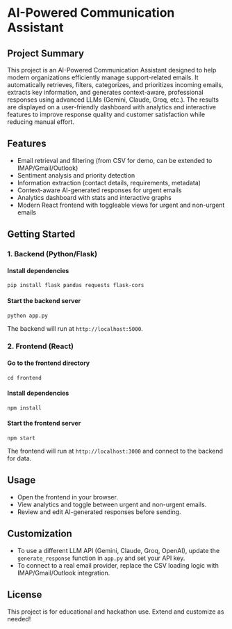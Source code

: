 # AI-Powered Communication Assistant

## Project Summary
This project is an AI-Powered Communication Assistant designed to help modern organizations efficiently manage support-related emails. It automatically retrieves, filters, categorizes, and prioritizes incoming emails, extracts key information, and generates context-aware, professional responses using advanced LLMs (Gemini, Claude, Groq, etc.). The results are displayed on a user-friendly dashboard with analytics and interactive features to improve response quality and customer satisfaction while reducing manual effort.

## Features
- Email retrieval and filtering (from CSV for demo, can be extended to IMAP/Gmail/Outlook)
- Sentiment analysis and priority detection
- Information extraction (contact details, requirements, metadata)
- Context-aware AI-generated responses for urgent emails
- Analytics dashboard with stats and interactive graphs
- Modern React frontend with toggleable views for urgent and non-urgent emails

## Getting Started

### 1. Backend (Python/Flask)

#### Install dependencies
```
pip install flask pandas requests flask-cors
```

#### Start the backend server
```
python app.py
```
The backend will run at `http://localhost:5000`.

### 2. Frontend (React)

#### Go to the frontend directory
```
cd frontend
```

#### Install dependencies
```
npm install
```

#### Start the frontend server
```
npm start
```
The frontend will run at `http://localhost:3000` and connect to the backend for data.

## Usage
- Open the frontend in your browser.
- View analytics and toggle between urgent and non-urgent emails.
- Review and edit AI-generated responses before sending.

## Customization
- To use a different LLM API (Gemini, Claude, Groq, OpenAI), update the `generate_response` function in `app.py` and set your API key.
- To connect to a real email provider, replace the CSV loading logic with IMAP/Gmail/Outlook integration.

## License
This project is for educational and hackathon use. Extend and customize as needed!
